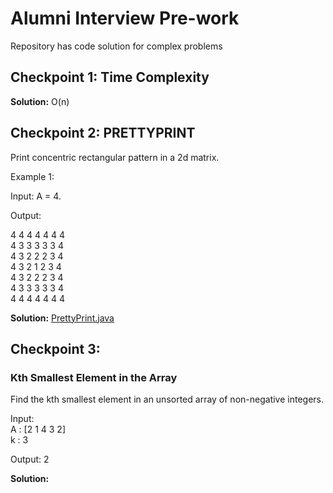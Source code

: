 # Alumni Interview Pre-work

Repository has code solution for complex problems 

## Checkpoint 1: Time Complexity

**Solution:** O(n)

## Checkpoint 2: PRETTYPRINT

Print concentric rectangular pattern in a 2d matrix. 

Example 1:

Input: A = 4.

Output:

4 4 4 4 4 4 4  
4 3 3 3 3 3 4  
4 3 2 2 2 3 4  
4 3 2 1 2 3 4  
4 3 2 2 2 3 4  
4 3 3 3 3 3 4  
4 4 4 4 4 4 4  

**Solution:** [PrettyPrint.java](PrettyPrint.java)

## Checkpoint 3:

### Kth Smallest Element in the Array

Find the kth smallest element in an unsorted array of non-negative integers.

Input:  
A : [2 1 4 3 2]  
k : 3  

Output: 2

**Solution:**

### 


